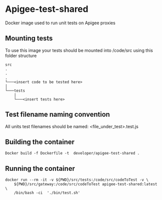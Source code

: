 # Apigee-test-shared
Docker image used to run unit tests on Apigee proxies

## Mounting tests
To use this image your tests should be mounted into /code/src using this folder structure
```
src  
.
.
.
└───<insert code to be tested here>
│   
└───tests
    |
    └───<insert tests here>
```

## Test filename naming convention

All units test filenames should be named: \<file_under_test\>.test.js 

## Building the container
```
Docker build -f Dockerfile -t  developer/apigee-test-shared .
```
## Running the container
```
docker run --rm -it -v ${PWD}/src/tests:/code/src/codeToTest -v \
    ${PWD}/src/gateway:/code/src/codeToTest apigee-test-shared:latest \
    /bin/bash -ci  './bin/test.sh'
```